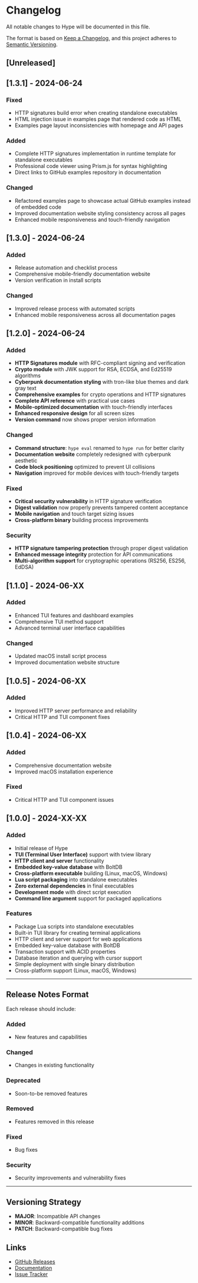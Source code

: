 # Changelog

All notable changes to Hype will be documented in this file.

The format is based on [Keep a Changelog](https://keepachangelog.com/en/1.0.0/),
and this project adheres to [Semantic Versioning](https://semver.org/spec/v2.0.0.html).

## [Unreleased]

## [1.3.1] - 2024-06-24

### Fixed
- HTTP signatures build error when creating standalone executables
- HTML injection issue in examples page that rendered code as HTML
- Examples page layout inconsistencies with homepage and API pages

### Added
- Complete HTTP signatures implementation in runtime template for standalone executables
- Professional code viewer using Prism.js for syntax highlighting
- Direct links to GitHub examples repository in documentation

### Changed
- Refactored examples page to showcase actual GitHub examples instead of embedded code
- Improved documentation website styling consistency across all pages
- Enhanced mobile responsiveness and touch-friendly navigation

## [1.3.0] - 2024-06-24

### Added
- Release automation and checklist process
- Comprehensive mobile-friendly documentation website  
- Version verification in install scripts

### Changed
- Improved release process with automated scripts
- Enhanced mobile responsiveness across all documentation pages

## [1.2.0] - 2024-06-24

### Added
- **HTTP Signatures module** with RFC-compliant signing and verification
- **Crypto module** with JWK support for RSA, ECDSA, and Ed25519 algorithms
- **Cyberpunk documentation styling** with tron-like blue themes and dark gray text
- **Comprehensive examples** for crypto operations and HTTP signatures
- **Complete API reference** with practical use cases
- **Mobile-optimized documentation** with touch-friendly interfaces
- **Enhanced responsive design** for all screen sizes
- **Version command** now shows proper version information

### Changed
- **Command structure**: `hype eval` renamed to `hype run` for better clarity
- **Documentation website** completely redesigned with cyberpunk aesthetic
- **Code block positioning** optimized to prevent UI collisions
- **Navigation** improved for mobile devices with touch-friendly targets

### Fixed
- **Critical security vulnerability** in HTTP signature verification
- **Digest validation** now properly prevents tampered content acceptance
- **Mobile navigation** and touch target sizing issues
- **Cross-platform binary** building process improvements

### Security
- **HTTP signature tampering protection** through proper digest validation
- **Enhanced message integrity** protection for API communications
- **Multi-algorithm support** for cryptographic operations (RS256, ES256, EdDSA)

## [1.1.0] - 2024-06-XX

### Added
- Enhanced TUI features and dashboard examples
- Comprehensive TUI method support
- Advanced terminal user interface capabilities

### Changed
- Updated macOS install script process
- Improved documentation website structure

## [1.0.5] - 2024-06-XX

### Added
- Improved HTTP server performance and reliability
- Critical HTTP and TUI component fixes

## [1.0.4] - 2024-06-XX

### Added
- Comprehensive documentation website
- Improved macOS installation experience

### Fixed
- Critical HTTP and TUI component issues

## [1.0.0] - 2024-XX-XX

### Added
- Initial release of Hype
- **TUI (Terminal User Interface)** support with tview library
- **HTTP client and server** functionality
- **Embedded key-value database** with BoltDB
- **Cross-platform executable** building (Linux, macOS, Windows)
- **Lua script packaging** into standalone executables
- **Zero external dependencies** in final executables
- **Development mode** with direct script execution
- **Command line argument** support for packaged applications

### Features
- Package Lua scripts into standalone executables
- Built-in TUI library for creating terminal applications
- HTTP client and server support for web applications
- Embedded key-value database with BoltDB
- Transaction support with ACID properties
- Database iteration and querying with cursor support
- Simple deployment with single binary distribution
- Cross-platform support (Linux, macOS, Windows)

---

## Release Notes Format

Each release should include:

### Added
- New features and capabilities

### Changed
- Changes in existing functionality

### Deprecated
- Soon-to-be removed features

### Removed
- Features removed in this release

### Fixed
- Bug fixes

### Security
- Security improvements and vulnerability fixes

---

## Versioning Strategy

- **MAJOR**: Incompatible API changes
- **MINOR**: Backward-compatible functionality additions
- **PATCH**: Backward-compatible bug fixes

## Links

- [GitHub Releases](https://github.com/twilson63/hype/releases)
- [Documentation](https://twilson63.github.io/hype/)
- [Issue Tracker](https://github.com/twilson63/hype/issues)